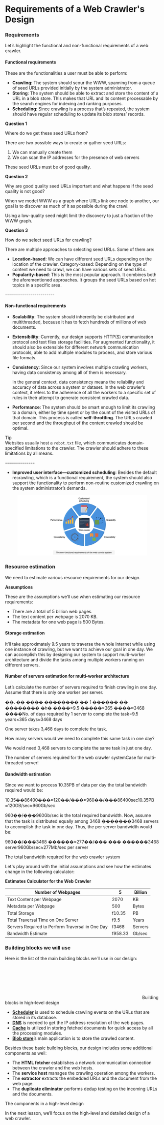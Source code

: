 # Requirements of a Web Crawler's Design

### Requirements <a href="#requirements-0" id="requirements-0"></a>

Let’s highlight the functional and non-functional requirements of a web crawler.

#### Functional requirements <a href="#functional-requirements-1" id="functional-requirements-1"></a>

These are the functionalities a user must be able to perform:

* **Crawling**: The system should scour the WWW, spanning from a queue of seed URLs provided initially by the system administrator.
* **Storing**: The system should be able to extract and store the content of a URL in a blob store. This makes that URL and its content processable by the search engines for indexing and ranking purposes.
* **Scheduling**: Since crawling is a process that’s repeated, the system should have regular scheduling to update its blob stores’ records.

**Question 1**

Where do we get these seed URLs from?

There are two possible ways to create or gather seed URLs:

1. We can manually create them
2. We can scan the IP addresses for the presence of web servers

These seed URLs must be of good quality.

**Question 2**

Why are good quality seed URLs important and what happens if the seed quality is not good?

When we model WWW as a graph where URLs link one node to another, our goal is to discover as much of it as possible during the crawl.

Using a low-quality seed might limit the discovery to just a fraction of the WWW graph.

**Question 3**

How do we select seed URLs for crawling?

There are multiple approaches to selecting seed URLs. Some of them are:

* **Location-based**: We can have different seed URLs depending on the location of the crawler. Category-based: Depending on the type of content we need to crawl, we can have various sets of seed URLs.
* **Popularity-based**: This is the most popular approach. It combines both the aforementioned approaches. It groups the seed URLs based on hot topics in a specific area.

\-------------------------

#### Non-functional requirements <a href="#non-functional-requirements-0" id="non-functional-requirements-0"></a>

* **Scalability**: The system should inherently be distributed and multithreaded, because it has to fetch hundreds of millions of web documents.
* **Extensibility**: Currently, our design supports HTTP(S) communication protocol and text files storage facilities. For augmented functionality, it should also be extensible for different network communication protocols, able to add multiple modules to process, and store various file formats.
*   **Consistency**: Since our system involves multiple crawling workers, having data consistency among all of them is necessary.

    In the general context, data consistency means the reliability and accuracy of data across a system or dataset. In the web crawler’s context, it refers to the adherence of all the workers to a specific set of rules in their attempt to generate consistent crawled data.
* **Performance**: The system should be smart enough to limit its crawling to a domain, either by time spent or by the count of the visited URLs of that domain. This process is called **self-throttling**. The URLs crawled per second and the throughput of the content crawled should be optimal.

Tip\
Websites usually host a `robot.txt` file, which communicates domain-specified limitations to the crawler. The crawler should adhere to these limitations by all means.

\---------------

* **Improved user interface—customized scheduling**: Besides the default recrawling, which is a functional requirement, the system should also support the functionality to perform non-routine customized crawling on the system administrator’s demands.



<figure><img src="../.gitbook/assets/Screenshot 2023-09-06 at 1.14.31 AM.png" alt=""><figcaption></figcaption></figure>

### Resource estimation <a href="#resource-estimation-0" id="resource-estimation-0"></a>

We need to estimate various resource requirements for our design.

**Assumptions**

These are the assumptions we’ll use when estimating our resource requirements:

* There are a total of 5 billion web pages.
* The text content per webpage is 2070 KB.
* The metadata for one web page is 500 Bytes.

#### Storage estimation <a href="#storage-estimation-1" id="storage-estimation-1"></a>



It’ll take approximately 9.5 years to traverse the whole Internet while using one instance of crawling, but we want to achieve our goal in one day. We can accomplish this by designing our system to support multi-worker architecture and divide the tasks among multiple workers running on different servers.

#### Number of servers estimation for multi-worker architecture <a href="#number-of-servers-estimation-for-multi-worker-architecture-1" id="number-of-servers-estimation-for-multi-worker-architecture-1"></a>

Let’s calculate the number of servers required to finish crawling in one day. Assume that there is only one worker per server.

��. �� ���� �������� �� 1 ������ �� �������� �ℎ� ����=9.5 �����×365 ����≈3468 ����No. of days required by 1 server to complete the task=9.5 years×365 days≈3468 days

One server takes 3,468 days to complete the task.

How many servers would we need to complete this same task in one day?

We would need 3,468 servers to complete the same task in just one day.

The number of servers required for the web crawler systemCase for multi-threaded server!

#### Bandwidth estimation <a href="#bandwidth-estimation-0" id="bandwidth-estimation-0"></a>

Since we want to process 10.35PB of data per day the total bandwidth required would be:

10.35��86400���≈120��/���≈960��/���86400sec10.35PB​≈120GB/sec≈960Gb/sec

960��/���960Gb/sec is the total required bandwidth. Now, assume that the task is distributed equally among 3468 �������3468 servers to accomplish the task in one day. Thus, the per server bandwidth would be:

960��/���3468 ������≈277��/��� ��� ������3468 server960Gb/sec​≈277Mb/sec per server

The total bandwidth required for the web crawler system

Let's play around with the initial assumptions and see how the estimates change in the following calculator:

**Estimates Calculator for the Web Crawler**

| Number of Webpages                               | 5       | Billion |
| ------------------------------------------------ | ------- | ------- |
| Text Content per Webpage                         | 2070    | KB      |
| Metadata per Webpage                             | 500     | Bytes   |
| Total Storage                                    | f10.35  | PB      |
| Total Traversal Time on One Server               | f9.5    | Years   |
| Servers Required to Perform Traversal in One Day | f3468   | Servers |
| Bandwidth Estimate                               | f958.33 | Gb/sec  |

### Building blocks we will use <a href="#building-blocks-we-will-use-0" id="building-blocks-we-will-use-0"></a>

Here is the list of the main building blocks we’ll use in our design:

![](data:image/svg+xml;base64,PHN2ZyB3aWR0aD0iNDQ4IiBoZWlnaHQ9IjExMCIgeG1sbnM9Imh0dHA6Ly93d3cudzMub3JnLzIwMDAvc3ZnIiB2ZXJzaW9uPSIxLjEiLz4=)Building blocks in high-level design

* [**Scheduler**](../distributed-task-scheduler/system-design-the-distributed-task-scheduler.md) is used to schedule crawling events on the URLs that are stored in its database.
* [**DNS**](../domain-name-system/introduction-to-domain-name-system-dns.md) is needed to get the IP address resolution of the web pages.
* [**Cache**](../distributed-cache/system-design-the-distributed-cache.md) is utilized in storing fetched documents for quick access by all the processing modules.
* [**Blob store**](../blob-store/system-design-a-blob-store.md)’s main application is to store the crawled content.

Besides these basic building blocks, our design includes some additional components as well:

* The **HTML fetcher** establishes a network communication connection between the crawler and the web hosts.
* The **service host** manages the crawling operation among the workers.
* The **extractor** extracts the embedded URLs and the document from the web page.
* The **duplicate eliminator** performs dedup testing on the incoming URLs and the documents.

The components in a high-level design

In the next lesson, we’ll focus on the high-level and detailed design of a web crawler.
